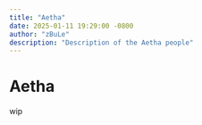 ```yaml
---
title: "Aetha"
date: 2025-01-11 19:29:00 -0800
author: "zBuLe"
description: "Description of the Aetha people"
---
```


# Aetha

wip
